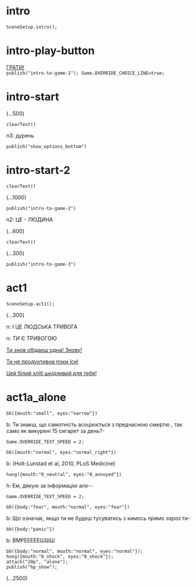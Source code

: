 # intro

`SceneSetup.intro();`

# intro-play-button

[<div class="mini-icon" pic="play1"></div> ГРАТИ! <div class="mini-icon" pic="play2"></div>](#intro-start) `publish("intro-to-game-1"); Game.OVERRIDE_CHOICE_LINE=true;`

# intro-start

(...500)

`clearText()`

n3: дурень

`publish("show_options_bottom")`

# intro-start-2

`clearText()`

(...1000)

`publish("intro-to-game-2")`

n2: ЦЕ - ЛЮДИНА

(...600)

`clearText()`

(...300)

`publish("intro-to-game-3")`

# act1

`SceneSetup.act1();`

(...300)

n: І ЦЕ ЛЮДСЬКА ТРИВОГА

n: _ТИ_ Є ТРИВОГОЮ

[Ти знов обідаєш одна! Знову!](#act1a_alone)

[Ти не продуктивна поки їси!](#act1a_productive)

[Цей білий хліб шкідливий для тебе!](#act1a_bread)

# act1a_alone

`bb({mouth:"small", eyes:"narrow"})`

b: Ти знаєш, що самотність асоціюється з предчасною смертю , так само як викурені 15 сигарет за день?-

`Game.OVERRIDE_TEXT_SPEED = 2;`

`bb({mouth:"normal", eyes:"normal_right"})`

b: (Holt-Lunstad et al, 2010, PLoS Medicine)

`hong({mouth:"0_neutral", eyes:"0_annoyed"})`

h: Ем, дякую за інформацію але--

`Game.OVERRIDE_TEXT_SPEED = 2;`

`bb({body:"fear", mouth:"normal", eyes:"fear"})`

b: Що означає, якщо ти не будеш тусуватись з кимось *прямо зараз* ти-

`bb({body:"panic"})`

b: ВМРЕЕЕЕЕШШШ

```
bb({body:"normal", mouth:"normal", eyes:"normal"});
hong({mouth:"0_shock", eyes:"0_shock"});
attack("20p", "alone");
publish("hp_show");
```

(...2500)
